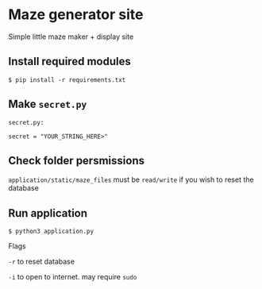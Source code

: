 # Maze generator site

Simple little maze maker + display site

## Install required modules

`$ pip install -r requirements.txt`

## Make `secret.py`

`secret.py:`

`secret = "YOUR_STRING_HERE>"`

## Check folder persmissions

`application/static/maze_files` must be `read/write` if you wish to reset the database

## Run application

`$ python3 application.py`

Flags

`-r` to reset database

`-i` to open to internet. may require `sudo`

